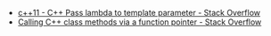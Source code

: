 - [c++11 - C++ Pass lambda to template parameter - Stack Overflow](https://stackoverflow.com/questions/41987175/c-pass-lambda-to-template-parameter)
- [Calling C++ class methods via a function pointer - Stack Overflow](https://stackoverflow.com/questions/1485983/calling-c-class-methods-via-a-function-pointer)
